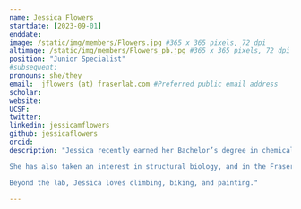 ```yaml
---
name: Jessica Flowers
startdate: [2023-09-01]
enddate: 
image: /static/img/members/Flowers.jpg #365 x 365 pixels, 72 dpi
altimage: /static/img/members/Flowers_pb.jpg #365 x 365 pixels, 72 dpi
position: "Junior Specialist"
#subsequent: 
pronouns: she/they
email:  jflowers (at) fraserlab.com #Preferred public email address
scholar:
website:
UCSF:
twitter: 
linkedin: jessicamflowers
github: jessicaflowers
orcid:
description: "Jessica recently earned her Bachelor’s degree in chemical physics from UC Davis, where her research focused on building new theoretical models to describe intrinsically disordered proteins. 

She has also taken an interest in structural biology, and in the Fraser lab, she's working on developing qFit. 

Beyond the lab, Jessica loves climbing, biking, and painting."

---
```


